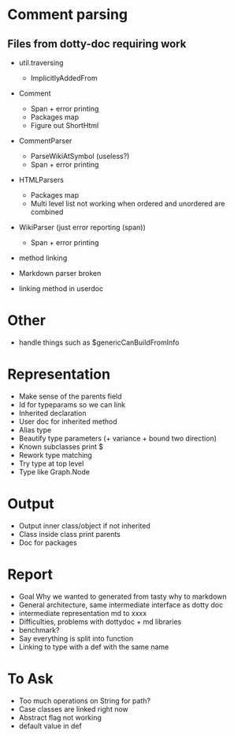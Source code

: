 # Comment parsing
## Files from dotty-doc requiring work
* util.traversing
  * ImplicitlyAddedFrom
* Comment
  * Span + error printing
  * Packages map
  * Figure out ShortHtml
* CommentParser
  * ParseWikiAtSymbol (useless?)
  * Span + error printing
* HTMLParsers
  * Packages map
  * Multi level list not working when ordered and unordered are combined
* WikiParser (just error reporting (span))
  * Span + error printing

* method linking
* Markdown parser broken
* linking method in userdoc

# Other
* handle things such as $genericCanBuildFromInfo

# Representation
* Make sense of the parents field
* Id for typeparams so we can link
* Inherited declaration
* User doc for inherited method
* Alias type
* Beautify type parameters (+ variance + bound two direction)
* Known subclasses print $
* Rework type matching
* Try type at top level
* Type like Graph.Node

# Output
* Output inner class/object if not inherited
* Class inside class print parents
* Doc for packages

# Report
* Goal Why we wanted to generated from tasty why to markdown
* General architecture, same intermediate interface as dotty doc
* intermediate representation md to xxxx
* Difficulties, problems with dottydoc + md libraries
* benchmark?
* Say everything is split into function
* Linking to type with a def with the same name

# To Ask
* Too much operations on String for path?
* Case classes are linked right now
* Abstract flag not working
* default value in def